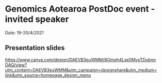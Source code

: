 # Genomics Aotearoa PostDoc event - invited speaker

Date: 19-20/4/2021

## Presentation slides

https://www.canva.com/design/DAEVB3euWMM/8Gmqh4Lse0MvxTDubnoDAQ/view?utm_content=DAEVB3euWMM&utm_campaign=designshare&utm_medium=link&utm_source=homepage_design_menu
